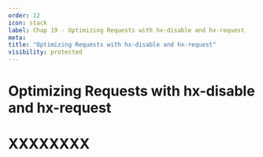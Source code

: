 ```yaml
---
order: 12
icon: stack
label: Chap 19 - Optimizing Requests with hx-disable and hx-request
meta:
title: "Optimizing Requests with hx-disable and hx-request"
visibility: protected
---
```

# Optimizing Requests with hx-disable and hx-request



# XXXXXXXX

